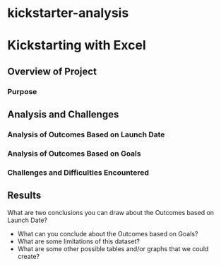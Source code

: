 # kickstarter-analysis
# Kickstarting with Excel
## Overview of Project
### Purpose
## Analysis and Challenges
### Analysis of Outcomes Based on Launch Date
### Analysis of Outcomes Based on Goals
### Challenges and Difficulties Encountered
## Results
What are two conclusions you can draw about the Outcomes based on Launch Date?
- What can you conclude about the Outcomes based on Goals?
- What are some limitations of this dataset?
- What are some other possible tables and/or graphs that we could create?
